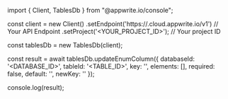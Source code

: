 import { Client, TablesDb } from "@appwrite.io/console";

const client = new Client()
    .setEndpoint('https://<REGION>.cloud.appwrite.io/v1') // Your API Endpoint
    .setProject('<YOUR_PROJECT_ID>'); // Your project ID

const tablesDb = new TablesDb(client);

const result = await tablesDb.updateEnumColumn({
    databaseId: '<DATABASE_ID>',
    tableId: '<TABLE_ID>',
    key: '',
    elements: [],
    required: false,
    default: '<DEFAULT>',
    newKey: ''
});

console.log(result);
